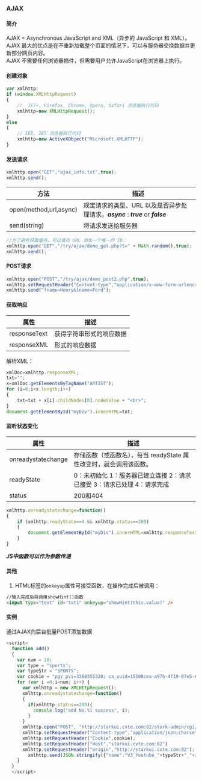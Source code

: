 ### AJAX

#### 简介
AJAX = Asynchronous JavaScript and XML（异步的 JavaScript 和 XML）。  
AJAX 最大的优点是在不重新加载整个页面的情况下，可以与服务器交换数据并更新部分网页内容。  
AJAX 不需要任何浏览器插件，但需要用户允许JavaScript在浏览器上执行。

#### 创建对象
``` js
var xmlhttp;
if (window.XMLHttpRequest)
{
    //  IE7+, Firefox, Chrome, Opera, Safari 浏览器执行代码
    xmlhttp=new XMLHttpRequest();
}
else
{
    // IE6, IE5 浏览器执行代码
    xmlhttp=new ActiveXObject("Microsoft.XMLHTTP");
}

```

#### 发送请求
``` js
xmlhttp.open("GET","ajax_info.txt",true);
xmlhttp.send();
```

| 方法| 描述 |
------|-----|
open(method,url,async)|规定请求的类型、URL 以及是否异步处理请求。***async*** : ***true*** or ***false***
send(string) | 将请求发送给服务器

``` js
//为了避免获取缓存，可以请向 URL 添加一个唯一的 ID：
xmlhttp.open("GET","/try/ajax/demo_get.php?t=" + Math.random(),true);
xmlhttp.send();
```

#### POST请求
``` js
xmlhttp.open("POST","/try/ajax/demo_post2.php",true);
xmlhttp.setRequestHeader("Content-type","application/x-www-form-urlencoded");
xmlhttp.send("fname=Henry&lname=Ford");
```
#### 获取响应
属性|描述
---|---
responseText|获得字符串形式的响应数据
responseXML|形式的响应数据

解析XML：
``` js
xmlDoc=xmlhttp.responseXML;
txt="";
x=xmlDoc.getElementsByTagName("ARTIST");
for (i=0;i<x.length;i++)
{
    txt=txt + x[i].childNodes[0].nodeValue + "<br>";
}
document.getElementById("myDiv").innerHTML=txt;
```

#### 监听状态变化
属性|描述
----|----
onreadystatechange|存储函数（或函数名），每当 readyState 属性改变时，就会调用该函数。
readyState|0：未初始化 1：服务器已建立连接 2：请求已接受 3：请求已处理 4：请求完成
status|200和404

``` js
xmlhttp.onreadystatechange=function()
{
    if (xmlhttp.readyState==4 && xmlhttp.status==200)
    {
        document.getElementById("myDiv").innerHTML=xmlhttp.responseText;
    }
}
```

***JS中函数可以作为参数传递***

#### 其他
1. HTML标签的`onkeyup`属性可接受函数，在操作完成后被调用：
``` html
//输入完成后将调用showHint()函数
<input type="text" id="txt1" onkeyup="showHint(this.value)" />
```

#### 实例
通过AJAX向后台批量POST添加数据

``` js
<script>
  function add()
  {
    var num = 10;
    var type = "sports";
    var typeStr = "SPORTS";
    var cookie = "pgv_pvi=3360355328; ca_uuid=15508cea-a97b-4f19-87e5-6a917e9557f6; qqmail_alias=dengjinming@cvte.com; x-auth-uid=cbd5406f-aaa2-4c6f-9808-d9699f633477; x-auth-token=4ib2Tq4nQjHpJPy3CmbuXpBsrBvTtojvabSRwpcn93ZtPLiq/ubkcDt9I0yYi0f6vpJP5Y4avRV0R2MVU/8wgdifU6kNBGNzF-NcX3k01b8_:197e26db; x-auth-app=starkuitest; x-auth-info=%7B%22nickname%22%3A%22TEst%22%2C%22isCVTE%22%3A%221%22%7D";
    for (var i =0;i<num; i++) {
      var xmlhttp = new XMLHttpRequest();
      xmlhttp.onreadystatechange=function()
      {
        if(xmlhttp.status==200){
          console.log("add No.%i success", i);
        }
      }
      xmlhttp.open("POST", "http://starkui.cvte.com:82/stark-admin/cgi/operation/content/new", true);
      xmlhttp.setRequestHeader("Content-type","application/json;charset=UTF-8");
      xmlhttp.setRequestHeader("Cookie",cookie);
      xmlhttp.setRequestHeader("Host","starkui.cvte.com:82")
      xmlhttp.setRequestHeader("origin","http://starkui.cvte.com:82");
        xmlhttp.send(JSON.stringify({"name":"V3_Youtube_"+typeStr+"_"+i, "imageScale":0,"type":0,"distributeCmd":{"id":i, "supplierType":type,"interceptBind":"false"}, "executive":"YoutubeDataExecutive","companyId":1}));
    }
  }
  </script>
```
